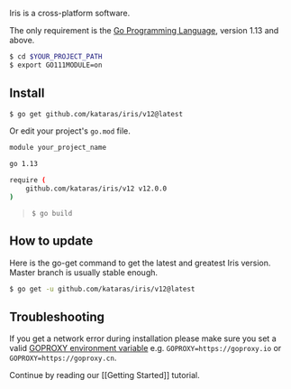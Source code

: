 Iris is a cross-platform software.

The only requirement is the [Go Programming Language](https://golang.org/dl/), version 1.13 and above.

```sh
$ cd $YOUR_PROJECT_PATH
$ export GO111MODULE=on
```

## Install

```sh
$ go get github.com/kataras/iris/v12@latest
```

Or edit your project's `go.mod` file.

```sh
module your_project_name

go 1.13

require (
    github.com/kataras/iris/v12 v12.0.0
)
```

> `$ go build`

## How to update

Here is the go-get command to get the latest and greatest Iris version. Master branch is usually stable enough.

```bash
$ go get -u github.com/kataras/iris/v12@latest
```

## Troubleshooting

If you get a network error during installation please make sure you set a valid [GOPROXY environment variable](https://github.com/golang/go/wiki/Modules#are-there-always-on-module-repositories-and-enterprise-proxies) e.g. `GOPROXY=https://goproxy.io` or `GOPROXY=https://goproxy.cn`.

Continue by reading our [[Getting Started]] tutorial.
